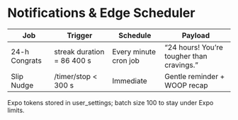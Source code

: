 # Notifications & Edge Scheduler

| Job           | Trigger                    | Schedule              | Payload                                   |
| ------------- | -------------------------- | --------------------- | ----------------------------------------- |
| 24-h Congrats | streak duration = 86 400 s | Every minute cron job | “24 hours! You’re tougher than cravings.” |
| Slip Nudge    | /timer/stop < 300 s        | Immediate             | Gentle reminder + WOOP recap              |

Expo tokens stored in user_settings; batch size 100 to stay under Expo limits.
